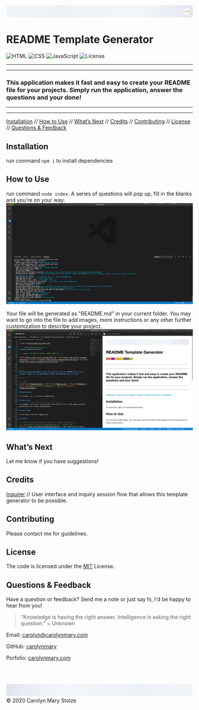 ![header](./assets/images/cm_header.png)

<!-- ![logo](path-to-file-here) -->
# README Template Generator 
  
<!-- Badges: MAY NEED TO ADJUST LICENSE BADGE URL -->

![HTML](https://img.shields.io/badge/HTML-red) ![CSS](https://img.shields.io/badge/CSS-purple) ![JavaScript](https://img.shields.io/badge/JavaScript-yellow) ![License](https://img.shields.io/badge/License-MIT-green) </br>
 
  
- - -
- - -
### This application makes it fast and easy to create your README file for your projects. Simply run the application, answer the questions and your done!
- - -
- - -

<!-- TOC -->
[Installation](#installation) // [How to Use](#how-to-use) // [What’s Next](#whats-next) // [Credits](#credits) // [Contributing](#contributing) // [License](#license) // [Questions & Feedback](#questions--feedback) 

## Installation
  
run command `npm i` to install dependencies

## How to Use 
  
run command `node index`. A series of questions will pop up, fill in the blanks and you're on your way.
![header](assets/images/screenshot-commandLine.png) 

Your file will be generated as "README.md" in your current folder. You may want to go into the file to add images, more instructions or any other further customization to describe your project.
![header](assets/images/screenshot-readme.png)

## What’s Next

Let me know if you have suggestions!

## Credits
  
<!-- Third Party Asset Creators? Tutorials> // link to web presence -->
<!-- [Open Weather](http://api.openweathermap.org) // weather API -->
[Inquirer](https://www.npmjs.com/package/inquirer) // User interface and inquiry session flow that allows this template generator to be possible. </br>

## Contributing

<!-- The [Contributor Covenant](https://www.contributor-covenant.org/) is an industry standard. -->
Please contact me for guidelines.

## License
    
The code is licensed under the [MIT](https://choosealicense.com/licenses//) License.
  
## Questions & Feedback
  
Have a question or feedback? Send me a note or just say hi, I'd be happy to hear from you!
  
> “Knowledge is having the right answer. Intelligence is asking the right question.” ~ Unknown
  
Email: carolyn@carolynmary.com </br>
  
GitHub: [carolynmary](https://github.com/carolynmary) </br>
  
Porfolio: [carolynmary.com](https://carolynmary.com) 

</br>
</br>

![footer](./assets/images/cm_footer.png)
© 2020 Carolyn Mary Stolze
  